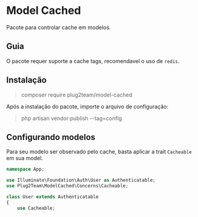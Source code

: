 # Model Cached

Pacote para controlar cache em modelos.

## Guia

O pacote requer suporte a cache tags, recomendavel o uso de `redis`.   

## Instalação

> composer require plug2team/model-cached

Após a instalação do pacote, importe o arquivo de configuração:

>  php artisan vendor:publish --tag=config 

## Configurando modelos

Para seu modelo ser observado pelo cache, basta aplicar a trait `Cacheable` em sua model.

```php
namespace App;

use Illuminate\Foundation\Auth\User as Authenticatable;
use Plug2Team\ModelCached\Concerns\Cacheable;

class User extends Authenticatable
{
    use Cacheable;
```
